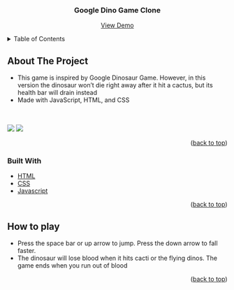 <div id="top"></div>



<!-- PROJECT LOGO -->
<br />
<div align="center">

<h3 align="center">Google Dino Game Clone</h3>
  <p align="center">
    <a href="https://buiminh1995.github.io/dinosaur-game/">View Demo</a>
  </p>
</div>



<!-- TABLE OF CONTENTS -->
<details>
  <summary>Table of Contents</summary>
  <ol>
    <li>
      <a href="#about-the-project">About The Project</a>
      <ul>
        <li><a href="#built-with">Built With</a></li>
      </ul>
    </li>
    <li><a href="#how-to-play">How to play</a></li>
  </ol>
</details>



<!-- ABOUT THE PROJECT -->
## About The Project
* This game is inspired by Google Dinosaur Game. However, in this version the dinosaur won’t die right away after it hit a cactus, but its health bar will drain instead
* Made with JavaScript, HTML, and CSS
</br>
</br>
<image src="https://github.com/buiminh1995/dinosaur-game/blob/master/Other/Screen%20Shot%202022-06-05%20at%201.01.36%20PM.png">
<image src="https://github.com/buiminh1995/dinosaur-game/blob/master/Other/Screen%20Shot%202022-06-05%20at%201.02.09%20PM.png">

<p align="right">(<a href="#top">back to top</a>)</p>



### Built With

* [HTML](https://developer.mozilla.org/en-US/docs/Web/HTML)
* [CSS](https://developer.mozilla.org/en-US/docs/Web/CSS)
* [Javascript](https://developer.mozilla.org/en-US/docs/Web/JavaScript)


<p align="right">(<a href="#top">back to top</a>)</p>

  
<!-- How to play -->
## How to play

* Press the space bar or up arrow to jump. Press the down arrow to fall faster. 
* The dinosaur will lose blood when it hits cacti or the flying dinos. The game ends when you run out of blood

<p align="right">(<a href="#top">back to top</a>)</p>
